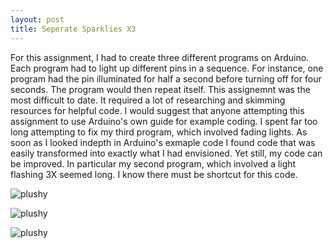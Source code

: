 ```yaml
---
layout: post
title: Seperate Sparklies X3
---
```


For this assignment, I had to create three different programs on Arduino. Each program had to light up different pins in a sequence. For instance, one program had the pin illuminated for half a second before turning off for four seconds. The program would then repeat itself. This assignemnt was the most difficult to date. It required a lot of researching and skimming resources for helpful code. I would suggest that anyone attempting this assignment to use Arduino's own guide for example coding. I spent far too long attempting to fix my third program, which involved fading lights. As soon as I looked indepth in Arduino's exmaple code I found code that was easily transformed into exactly what I had envisioned. Yet still, my code can be improved. In particular my second program, which involved a light flashing 3X seemed long. I know there must be shortcut for this code. 

![plushy](/img/DSC_1541.JPG)

![plushy](/img/DSC_1542.JPG)

![plushy](/img/DSC_1544.JPG)
